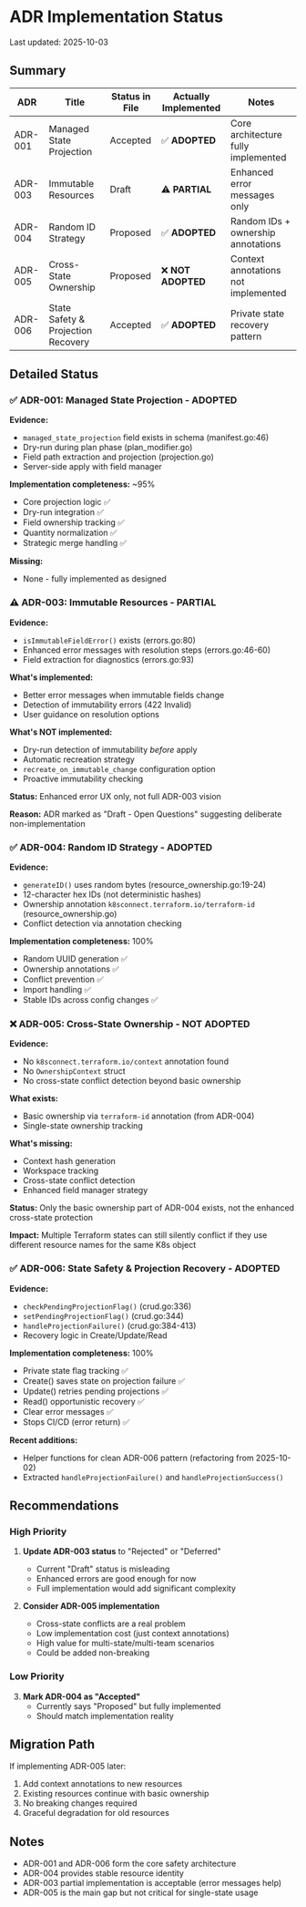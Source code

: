 # ADR Implementation Status

Last updated: 2025-10-03

## Summary

| ADR | Title | Status in File | Actually Implemented | Notes |
|-----|-------|---------------|---------------------|-------|
| ADR-001 | Managed State Projection | Accepted | ✅ **ADOPTED** | Core architecture fully implemented |
| ADR-003 | Immutable Resources | Draft | ⚠️ **PARTIAL** | Enhanced error messages only |
| ADR-004 | Random ID Strategy | Proposed | ✅ **ADOPTED** | Random IDs + ownership annotations |
| ADR-005 | Cross-State Ownership | Proposed | ❌ **NOT ADOPTED** | Context annotations not implemented |
| ADR-006 | State Safety & Projection Recovery | Accepted | ✅ **ADOPTED** | Private state recovery pattern |

## Detailed Status

### ✅ ADR-001: Managed State Projection - ADOPTED

**Evidence:**
- `managed_state_projection` field exists in schema (manifest.go:46)
- Dry-run during plan phase (plan_modifier.go)
- Field path extraction and projection (projection.go)
- Server-side apply with field manager

**Implementation completeness:** ~95%
- Core projection logic ✅
- Dry-run integration ✅
- Field ownership tracking ✅
- Quantity normalization ✅
- Strategic merge handling ✅

**Missing:**
- None - fully implemented as designed

### ⚠️ ADR-003: Immutable Resources - PARTIAL

**Evidence:**
- `isImmutableFieldError()` exists (errors.go:80)
- Enhanced error messages with resolution steps (errors.go:46-60)
- Field extraction for diagnostics (errors.go:93)

**What's implemented:**
- Better error messages when immutable fields change
- Detection of immutability errors (422 Invalid)
- User guidance on resolution options

**What's NOT implemented:**
- Dry-run detection of immutability *before* apply
- Automatic recreation strategy
- `recreate_on_immutable_change` configuration option
- Proactive immutability checking

**Status:** Enhanced error UX only, not full ADR-003 vision

**Reason:** ADR marked as "Draft - Open Questions" suggesting deliberate non-implementation

### ✅ ADR-004: Random ID Strategy - ADOPTED

**Evidence:**
- `generateID()` uses random bytes (resource_ownership.go:19-24)
- 12-character hex IDs (not deterministic hashes)
- Ownership annotation `k8sconnect.terraform.io/terraform-id` (resource_ownership.go)
- Conflict detection via annotation checking

**Implementation completeness:** 100%
- Random UUID generation ✅
- Ownership annotations ✅
- Conflict prevention ✅
- Import handling ✅
- Stable IDs across config changes ✅

### ❌ ADR-005: Cross-State Ownership - NOT ADOPTED

**Evidence:**
- No `k8sconnect.terraform.io/context` annotation found
- No `OwnershipContext` struct
- No cross-state conflict detection beyond basic ownership

**What exists:**
- Basic ownership via `terraform-id` annotation (from ADR-004)
- Single-state ownership tracking

**What's missing:**
- Context hash generation
- Workspace tracking
- Cross-state conflict detection
- Enhanced field manager strategy

**Status:** Only the basic ownership part of ADR-004 exists, not the enhanced cross-state protection

**Impact:** Multiple Terraform states can still silently conflict if they use different resource names for the same K8s object

### ✅ ADR-006: State Safety & Projection Recovery - ADOPTED

**Evidence:**
- `checkPendingProjectionFlag()` (crud.go:336)
- `setPendingProjectionFlag()` (crud.go:344)
- `handleProjectionFailure()` (crud.go:384-413)
- Recovery logic in Create/Update/Read

**Implementation completeness:** 100%
- Private state flag tracking ✅
- Create() saves state on projection failure ✅
- Update() retries pending projections ✅
- Read() opportunistic recovery ✅
- Clear error messages ✅
- Stops CI/CD (error return) ✅

**Recent additions:**
- Helper functions for clean ADR-006 pattern (refactoring from 2025-10-02)
- Extracted `handleProjectionFailure()` and `handleProjectionSuccess()`

## Recommendations

### High Priority

1. **Update ADR-003 status** to "Rejected" or "Deferred"
   - Current "Draft" status is misleading
   - Enhanced errors are good enough for now
   - Full implementation would add significant complexity

2. **Consider ADR-005 implementation**
   - Cross-state conflicts are a real problem
   - Low implementation cost (just context annotations)
   - High value for multi-state/multi-team scenarios
   - Could be added non-breaking

### Low Priority

3. **Mark ADR-004 as "Accepted"**
   - Currently says "Proposed" but fully implemented
   - Should match implementation reality

## Migration Path

If implementing ADR-005 later:
1. Add context annotations to new resources
2. Existing resources continue with basic ownership
3. No breaking changes required
4. Graceful degradation for old resources

## Notes

- ADR-001 and ADR-006 form the core safety architecture
- ADR-004 provides stable resource identity
- ADR-003 partial implementation is acceptable (error messages help)
- ADR-005 is the main gap but not critical for single-state usage
